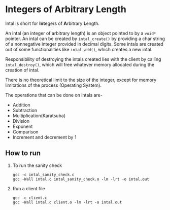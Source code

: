 # Integers of Arbitrary Length

Intal is short for **Int**egers of **A**rbitrary **L**ength. 

An intal (an integer of arbitrary length) is an object pointed to by a `void*` pointer. An intal can be created by `intal_create()` by providing a char string of a nonnegative integer provided in decimal digits. Some intals are created out of some functionalities like `intal_add()`, which creates a new intal.

Responsibility of destroying the intals created lies with the client by calling `intal_destroy()`, which will free whatever memory allocated during the creation of intal.

There is no theoretical limit to the size of the integer, except for memory limitations of the process (Operating System).


The operations that can be done on intals are-
* Addition
* Subtraction
* Multiplication(Karatsuba)
* Division
* Exponent
* Comparison
* Increment and decrement by 1


## How to run

1. To run the sanity check
	 ```shell
	 gcc -c intal_sanity_check.c
	 gcc -Wall intal.c intal_sanity_check.o -lm -lrt -o intal.out
	 ```
2. Run a client file
	 ```shell
	 gcc -c client.c
	 gcc -Wall intal.c client.o -lm -lrt -o intal.out
	 ```
